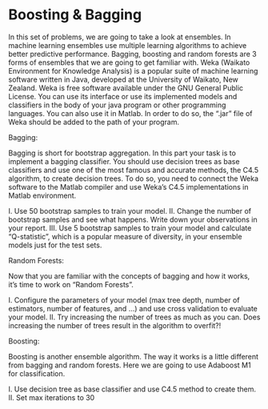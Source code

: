 # Boosting & Bagging

In this set of problems, we are going to take a look at ensembles. In machine learning ensembles use multiple learning algorithms to achieve better predictive performance. Bagging, boosting and random forests are 3 forms of ensembles that we are going to get familiar with. Weka (Waikato Environment for Knowledge Analysis) is a popular suite of machine learning software written in Java, developed at the University of Waikato, New Zealand. Weka is free software available under the GNU General Public License. You can use its interface or use its implemented models and classifiers in the body of your java program or other programming languages. You can also use it in Matlab. In order to do so, the “.jar” file of Weka should be added to the path of your program.

Bagging:

Bagging is short for bootstrap aggregation. In this part your task is to implement a bagging classifier. You should use decision trees as base classifiers and use one of the most famous and accurate methods, the C4.5 algorithm, to create decision trees. To do so, you need to connect the Weka software to the Matlab compiler and use Weka’s C4.5 implementations in Matlab environment.

I. Use 50 bootstrap samples to train your model.
II. Change the number of bootstrap samples and see what happens. Write down your observations in your report.
III. Use 5 bootstrap samples to train your model and calculate “Q-statistic”, which is a popular measure of diversity, in your ensemble models just for the test sets.

Random Forests:

Now that you are familiar with the concepts of bagging and how it works, it’s time to work on “Random Forests”.

I. Configure the parameters of your model (max tree depth, number of estimators, number of features, and ...) and use cross validation to evaluate your model.
II. Try increasing the number of trees as much as you can. Does increasing the number of trees result in the algorithm to overfit?!

Boosting:

Boosting is another ensemble algorithm. The way it works is a little different from bagging and random forests. Here we are going to use Adaboost M1 for classification.

I. Use decision tree as base classifier and use C4.5 method to create them.
II. Set max iterations to 30

